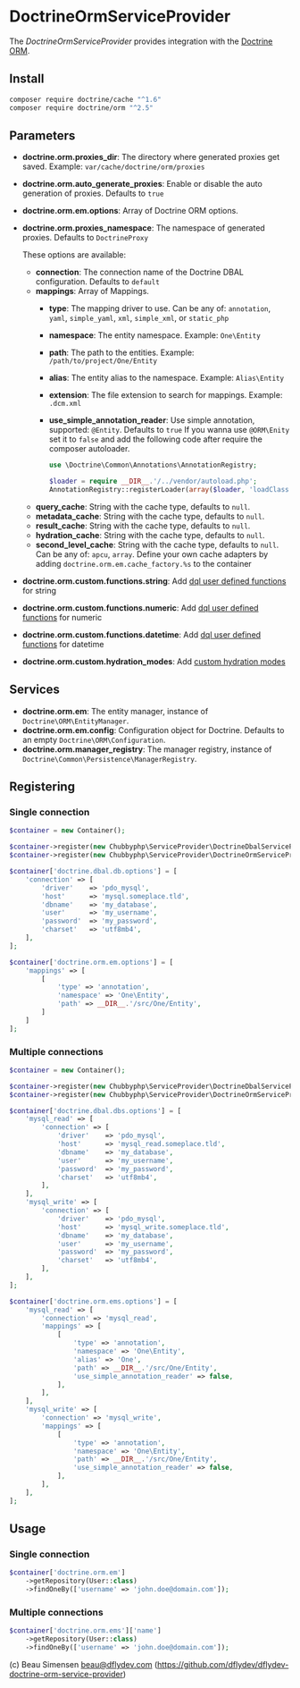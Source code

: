 # DoctrineOrmServiceProvider

The *DoctrineOrmServiceProvider* provides integration with the [Doctrine ORM][1].

## Install

```sh
composer require doctrine/cache "^1.6"
composer require doctrine/orm "^2.5"
```

## Parameters

* **doctrine.orm.proxies_dir**: The directory where generated proxies get saved. Example: `var/cache/doctrine/orm/proxies`
* **doctrine.orm.auto_generate_proxies**: Enable or disable the auto generation of proxies. Defaults to `true`
* **doctrine.orm.em.options**: Array of Doctrine ORM options.
* **doctrine.orm.proxies_namespace**: The namespace of generated proxies. Defaults to `DoctrineProxy`

    These options are available:

    * **connection**: The connection name of the Doctrine DBAL configuration. Defaults to `default`
    * **mappings**: Array of Mappings.
        * **type**: The mapping driver to use. Can be any of: `annotation`, `yaml`, `simple_yaml`, `xml`, `simple_xml`,  or `static_php`
        * **namespace**: The entity namespace. Example: `One\Entity`
        * **path**: The path to the entities. Example: `/path/to/project/One/Entity`
        * **alias**: The entity alias to the namespace. Example: `Alias\Entity`
        * **extension**: The file extension to search for mappings. Example: `.dcm.xml`
        * **use_simple_annotation_reader**: Use simple annotation, supported: `@Entity`. Defaults to `true`
        If you wanna use `@ORM\Enity` set it to `false` and add the following code after require the composer autoloader.

            ```php
            use \Doctrine\Common\Annotations\AnnotationRegistry;

            $loader = require __DIR__.'/../vendor/autoload.php';
            AnnotationRegistry::registerLoader(array($loader, 'loadClass'));
            ```
    * **query_cache**: String with the cache type, defaults to `null`.
    * **metadata_cache**: String with the cache type, defaults to `null`.
    * **result_cache**: String with the cache type, defaults to `null`.
    * **hydration_cache**: String with the cache type, defaults to `null`.
    * **second_level_cache**: String with the cache type, defaults to `null`.
    Can be any of: `apcu`, `array`.
    Define your own cache adapters by adding `doctrine.orm.em.cache_factory.%s` to the container
* **doctrine.orm.custom.functions.string**: Add [dql user defined functions][2] for string
* **doctrine.orm.custom.functions.numeric**: Add [dql user defined functions][2] for numeric
* **doctrine.orm.custom.functions.datetime**: Add [dql user defined functions][2] for datetime
* **doctrine.orm.custom.hydration_modes**: Add [custom hydration modes][3]

## Services

* **doctrine.orm.em**: The entity manager, instance of `Doctrine\ORM\EntityManager`.
* **doctrine.orm.em.config**: Configuration object for Doctrine. Defaults to an empty `Doctrine\ORM\Configuration`.
* **doctrine.orm.manager_registry**: The manager registry, instance of `Doctrine\Common\Persistence\ManagerRegistry`.

## Registering

### Single connection

```php
$container = new Container();

$container->register(new Chubbyphp\ServiceProvider\DoctrineDbalServiceProvider()));
$container->register(new Chubbyphp\ServiceProvider\DoctrineOrmServiceProvider()));

$container['doctrine.dbal.db.options'] = [
    'connection' => [
        'driver'    => 'pdo_mysql',
        'host'      => 'mysql.someplace.tld',
        'dbname'    => 'my_database',
        'user'      => 'my_username',
        'password'  => 'my_password',
        'charset'   => 'utf8mb4',
    ],
];

$container['doctrine.orm.em.options'] = [
    'mappings' => [
        [
            'type' => 'annotation',
            'namespace' => 'One\Entity',
            'path' => __DIR__.'/src/One/Entity',
        ]
    ]
];
```

### Multiple connections

```php
$container = new Container();

$container->register(new Chubbyphp\ServiceProvider\DoctrineDbalServiceProvider()));
$container->register(new Chubbyphp\ServiceProvider\DoctrineOrmServiceProvider()));

$container['doctrine.dbal.dbs.options'] = [
    'mysql_read' => [
        'connection' => [
            'driver'    => 'pdo_mysql',
            'host'      => 'mysql_read.someplace.tld',
            'dbname'    => 'my_database',
            'user'      => 'my_username',
            'password'  => 'my_password',
            'charset'   => 'utf8mb4',
        ],
    ],
    'mysql_write' => [
        'connection' => [
            'driver'    => 'pdo_mysql',
            'host'      => 'mysql_write.someplace.tld',
            'dbname'    => 'my_database',
            'user'      => 'my_username',
            'password'  => 'my_password',
            'charset'   => 'utf8mb4',
        ],
    ],
];

$container['doctrine.orm.ems.options'] = [
    'mysql_read' => [
        'connection' => 'mysql_read',
        'mappings' => [
            [
                'type' => 'annotation',
                'namespace' => 'One\Entity',
                'alias' => 'One',
                'path' => __DIR__.'/src/One/Entity',
                'use_simple_annotation_reader' => false,
            ],
        ],
    ],
    'mysql_write' => [
        'connection' => 'mysql_write',
        'mappings' => [
            [
                'type' => 'annotation',
                'namespace' => 'One\Entity',
                'path' => __DIR__.'/src/One/Entity',
                'use_simple_annotation_reader' => false,
            ],
        ],
    ],
];
```

## Usage

### Single connection

```php
$container['doctrine.orm.em']
    ->getRepository(User::class)
    ->findOneBy(['username' => 'john.doe@domain.com']);
```

### Multiple connections

```php
$container['doctrine.orm.ems']['name']
    ->getRepository(User::class)
    ->findOneBy(['username' => 'john.doe@domain.com']);
```

(c) Beau Simensen <beau@dflydev.com> (https://github.com/dflydev/dflydev-doctrine-orm-service-provider)

[1]: https://www.doctrine-project.org/projects/orm
[2]: https://www.doctrine-project.org/projects/doctrine-orm/en/latest/cookbook/dql-user-defined-functions.html
[3]: https://www.doctrine-project.org/projects/doctrine-orm/en/latest/reference/dql-doctrine-query-language.html#custom-hydration-modes
[4]: https://www.doctrine-project.org/projects/doctrine-orm/en/latest/reference/dql-doctrine-query-language.html#query-hints

